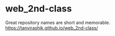 # web_2nd-class
Great repository names are short and memorable.
https://tanvirashik.github.io/web_2nd-class/
